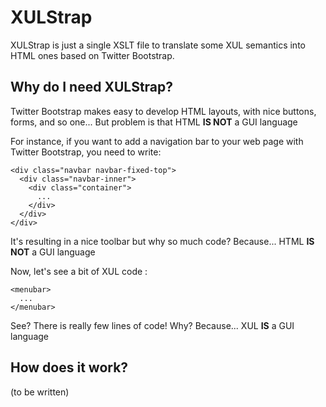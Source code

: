 XULStrap
========

XULStrap is just a single XSLT file to translate some XUL semantics into HTML ones based on Twitter Bootstrap.

Why do I need XULStrap?
-----------------------

Twitter Bootstrap makes easy to develop HTML layouts, with nice buttons, forms, and so one...
But problem is that HTML **IS NOT** a GUI language

For instance, if you want to add a navigation bar to your web page with Twitter Bootstrap, you need to write:

    <div class="navbar navbar-fixed-top">
      <div class="navbar-inner">
        <div class="container">
          ...
        </div>
      </div>
    </div>

It's resulting in a nice toolbar but why so much code? Because... HTML **IS NOT** a GUI language

Now, let's see a bit of XUL code :

    <menubar>
      ...
    </menubar>

See? There is really few lines of code! Why? Because... XUL **IS** a GUI language

How does it work?
-----------------

(to be written)
